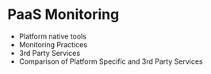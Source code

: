 # PaaS Monitoring

* Platform native tools
* Monitoring Practices
* 3rd Party Services
* Comparison of Platform Specific and 3rd Party Services



